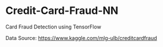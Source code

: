# Credit-Card-Fraud-NN
Card Fraud Detection using TensorFlow

Data Source:
https://www.kaggle.com/mlg-ulb/creditcardfraud
